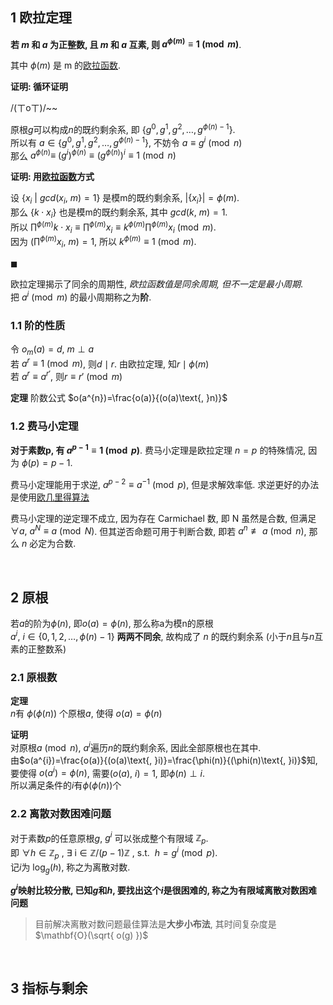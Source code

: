 
## 1 欧拉定理

**若 $m$ 和 $a$ 为正整数, 且 $m$ 和 $a$ 互素, 则 $a^{\phi(m)}\equiv 1\pmod m$**.

其中 $\phi(m)$ 是 m 的[欧拉函数](欧拉函数.md).

**证明: 循环证明**  

/(ㄒoㄒ)/~~  

原根$g$可以构成$n$的既约剩余系, 即 $\{g^{0},g^{1},g^{2},\dots, g^{\phi(n)-1}\}$.  
所以有 $a\in\{g^{0},g^{1},g^{2},\dots, g^{\phi(n)-1}\}$, 不妨令 $a\equiv g^{i}\pmod n$  
那么 $a^{\phi(n)}\equiv\ (g^{i})^{\phi(n)}\equiv (g^{\phi(n)})^{i} \equiv 1\pmod n$

**证明: 用[欧拉函数](欧拉函数.md)方式**

设 $\{x_{i}\ \vert\ gcd(x_{i},\ m)=1\}$ 是模m的既约剩余系, $\vert \{x_{i}\}\vert=\phi(m)$.   
那么 $\{k\cdot x_{i}\}$ 也是模m的既约剩余系, 其中 $gcd(k,\ m)=1$.   
所以 $\prod^{\phi(m)}k\cdot x_{i}\equiv \prod^{\phi(m)}x_{i}\equiv k^{\phi(m)}\prod^{\phi(m)}x_{i}\pmod{m}$.  
因为 $\left( \prod^{\phi(m)}x_{i} ,\ m\right)=1$, 所以 $k^{\phi(m)}\equiv 1\pmod{m}$.


$\blacksquare$

欧拉定理揭示了同余的周期性, *欧拉函数值是同余周期, 但不一定是最小周期*.  
把 $a^{i}\pmod m$ 的最小周期称之为**阶**.

### 1.1 阶的性质

令 $o_{m}(a)=d$, $m\perp a$  
若 $a^{r}\equiv1\pmod m$, 则$d\mid r$. 由欧拉定理, 知$r\mid\phi(m)$  
若 $a^{r}\equiv a^{r'}$, 则$r\equiv r'\pmod m$

**定理** 阶数公式
$o(a^{n})=\frac{o(a)}{(o(a)\text{, }n)}$

### 1.2 费马小定理

**对于素数p, 有 $a^{p-1}\equiv 1\pmod p$**. 费马小定理是欧拉定理 $n=p$ 的特殊情况, 因为 $\phi(p)=p-1$.

费马小定理能用于求逆, $a^{p-2}\equiv a^{-1}\pmod p$, 但是求解效率低. 求逆更好的办法是使用[欧几里得算法](欧几里得算法.md)

费马小定理的逆定理不成立, 因为存在 Carmichael 数, 即 N 虽然是合数, 但满足 $\forall a,\ a^{N}\equiv a\pmod{N}$. 但其逆否命题可用于判断合数, 即若 $a^{n}\not\equiv a\pmod{n}$, 那么 $n$ 必定为合数.

<br>

## 2 原根

若$a$的阶为$\phi(n)$, 即$o(a)=\phi(n)$, 那么称a为模n的原根  
$a^{i},\ i\in\{0, 1, 2, \dots,\phi(n)-1\}$ **两两不同余**, 故构成了 $n$ 的既约剩余系 (小于$n$且与$n$互素的正整数系)

### 2.1 原根数

**定理**  
$n$有 $\phi(\phi(n))$ 个原根$a$, 使得 $o(a)=\phi(n)$

**证明**  
对原根$a\pmod n$, $a^i$遍历$n$的既约剩余系, 因此全部原根也在其中.  
由$o(a^{i})=\frac{o(a)}{(o(a)\text{, }i)}=\frac{\phi(n)}{(\phi(n)\text{, }i)}$知, 要使得 $o(a^i)=\phi(n)$, 需要$(o(a)\text{, }i)=1$, 即$\phi(n)\perp i$.  
所以满足条件的$i$有$\phi(\phi(n))$个

### 2.2 离散对数困难问题

对于素数$p$的任意原根$g$, $g^i$ 可以张成整个有限域 $\mathbb{Z}_{p}$.   
即 $\forall h\in\mathbb{Z}_{p}\text{ , }\exists\text{ i}\in\mathbb{Z}/(p-1)\mathbb{Z} \text{ , s.t. } \ h=g^{i}\pmod p$.  
记$i$为 $\log_{g}(h)$, 称之为离散对数.

**$g^i$映射比较分散, 已知$g$和$h$, 要找出这个$i$是很困难的, 称之为有限域离散对数困难问题**

> 目前解决离散对数问题最佳算法是**大步小布法**, 其时间复杂度是$\mathbf{O}(\sqrt{ o(g) })$

<br>

## 3 指标与剩余